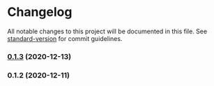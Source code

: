 # Changelog

All notable changes to this project will be documented in this file. See [standard-version](https://github.com/conventional-changelog/standard-version) for commit guidelines.

### [0.1.3](https://github.com/xtokenmarket/xtoken-js/compare/v0.1.2...v0.1.3) (2020-12-13)

### 0.1.2 (2020-12-11)
